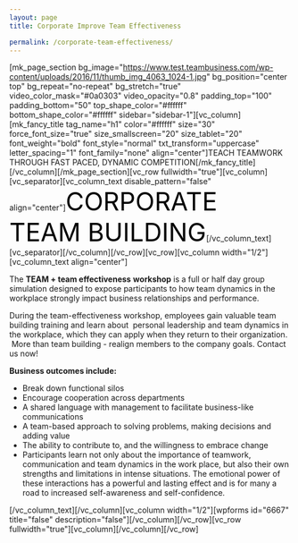 ```yaml
---
layout: page
title: Corporate Improve Team Effectiveness

permalink: /corporate-team-effectiveness/
---
```

[mk_page_section bg_image="https://www.test.teambusiness.com/wp-content/uploads/2016/11/thumb_img_4063_1024-1.jpg" bg_position="center top" bg_repeat="no-repeat" bg_stretch="true" video_color_mask="#0a0303" video_opacity="0.8" padding_top="100" padding_bottom="50" top_shape_color="#ffffff" bottom_shape_color="#ffffff" sidebar="sidebar-1"][vc_column][mk_fancy_title tag_name="h1" color="#ffffff" size="30" force_font_size="true" size_smallscreen="20" size_tablet="20" font_weight="bold" font_style="normal" txt_transform="uppercase" letter_spacing="1" font_family="none" align="center"]TEACH TEAMWORK THROUGH FAST PACED, DYNAMIC COMPETITION[/mk_fancy_title][/vc_column][/mk_page_section][vc_row fullwidth="true"][vc_column][vc_separator][vc_column_text disable_pattern="false" align="center"]<span style="color: #000; font-size: 45px;">CORPORATE TEAM BUILDING</span>[/vc_column_text][vc_separator][/vc_column][/vc_row][vc_row][vc_column width="1/2"][vc_column_text align="center"]
<p style="text-align: left;">The <strong>TEAM + team effectiveness</strong> <strong>workshop</strong> is a full or half day group simulation designed to expose participants to how team dynamics in the workplace strongly impact business relationships and performance.</p>
<p style="text-align: left;">During the team-effectiveness workshop, employees gain valuable team building training and learn about  personal leadership and team dynamics in the workplace, which they can apply when they return to their organization.  More than team building - realign members to the company goals. Contact us now!</p>
<p style="text-align: left;"><strong>Business outcomes include:</strong></p>

<ul>
 	<li style="text-align: left;">Break down functional silos</li>
 	<li style="text-align: left;">Encourage cooperation across departments</li>
 	<li style="text-align: left;">A shared language with management to facilitate business-like communications</li>
 	<li style="text-align: left;">A team-based approach to solving problems, making decisions and adding value</li>
 	<li style="text-align: left;">The ability to contribute to, and the willingness to embrace change</li>
 	<li style="text-align: left;">Participants learn not only about the importance of teamwork, communication and team dynamics in the work place, but also their own strengths and limitations in intense situations. The emotional power of these interactions has a powerful and lasting effect and is for many a road to increased self-awareness and self-confidence.</li>
</ul>
<style>div.wpforms-container-full .wpforms-form input[type=submit], div.wpforms-container-full .wpforms-form button[type=submit], div.wpforms-container-full .wpforms-form .wpforms-page-button{background:#000!important;}</style>

[/vc_column_text][/vc_column][vc_column width="1/2"][wpforms id="6667" title="false" description="false"][/vc_column][/vc_row][vc_row fullwidth="true"][vc_column][/vc_column][/vc_row]
